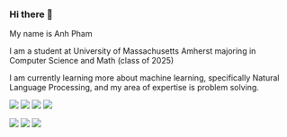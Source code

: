 ### Hi there 👋

My name is Anh Pham

I am a student at University of Massachusetts Amherst majoring in Computer Science and Math (class of 2025)

I am currently learning more about machine learning, specifically Natural Language Processing, and my area of expertise is problem solving.


![](https://github.com/ShadowMuffin25/Github-stats/blob/master/generated/overview.svg#gh-dark-mode-only)
![](https://github.com/ShadowMuffin25/Github-stats/blob/master/generated/overview.svg#gh-light-mode-only)
![](https://github.com/ShadowMuffin25/Github-stats/blob/master/generated/languages.svg#gh-dark-mode-only)
![](https://github.com/ShadowMuffin25/Github-stats/blob/master/generated/languages.svg#gh-light-mode-only)


![](https://raw.githubusercontent.com/ShadowMuffin25/Github-stats/master/generated/overview.svg#gh-light-mode-only)
![](https://raw.githubusercontent.com/ShadowMuffin25/Github-stats/master/generated/languages.svg#gh-dark-mode-only)
![](https://raw.githubusercontent.com/ShadowMuffin25/Github-stats/master/generated/languages.svg#gh-light-mode-only)

<!--
**ShadowMuffin25/ShadowMuffin25** is a ✨ _special_ ✨ repository because its `README.md` (this file) appears on your GitHub profile.

Here are some ideas to get you started:

- 🔭 I’m currently working on ...
- 🌱 I’m currently learning ...
- 👯 I’m looking to collaborate on ...
- 🤔 I’m looking for help with ...
- 💬 Ask me about ...
- 📫 How to reach me: ...
- 😄 Pronouns: ...
- ⚡ Fun fact: ...
-->

